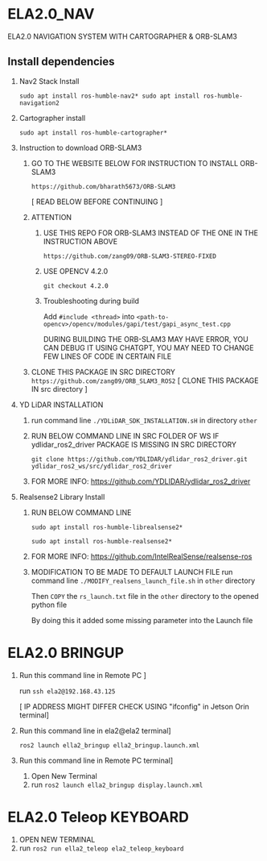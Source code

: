 # ELA2.0_NAV
ELA2.0 NAVIGATION SYSTEM WITH CARTOGRAPHER &amp; ORB-SLAM3

## Install dependencies

1) Nav2 Stack Install

	`sudo apt install ros-humble-nav2*
	sudo apt install ros-humble-navigation2`


2) Cartographer install

	`sudo apt install ros-humble-cartographer*`


3) Instruction to download ORB-SLAM3

	1) GO TO THE WEBSITE BELOW FOR INSTRUCTION TO INSTALL ORB-SLAM3
	
		`https://github.com/bharath5673/ORB-SLAM3`
		
	 	[ READ BELOW BEFORE CONTINUING ]

	2) ATTENTION 

		1) USE THIS REPO FOR ORB-SLAM3 INSTEAD OF THE ONE IN THE INSTRUCTION ABOVE
		
	 		`https://github.com/zang09/ORB-SLAM3-STEREO-FIXED`
		
	   	2) USE OPENCV 4.2.0
	
			`git checkout 4.2.0`
	
	 	3) Troubleshooting during build
	
	   		Add `#include <thread>` into `<path-to-opencv>/opencv/modules/gapi/test/gapi_async_test.cpp`
	   
			DURING BUILDING THE ORB-SLAM3 MAY HAVE ERROR, YOU CAN DEBUG IT USING CHATGPT, YOU MAY NEED TO CHANGE FEW LINES OF CODE IN CERTAIN FILE

   	3) CLONE THIS PACKAGE IN SRC DIRECTORY
		`https://github.com/zang09/ORB_SLAM3_ROS2` [ CLONE THIS PACKAGE IN src directory ]



4) YD LiDAR INSTALLATION
	1) run command line `./YDLiDAR_SDK_INSTALLATION.sH` in directory `other`

   	2) RUN BELOW COMMAND LINE IN SRC FOLDER OF WS IF  ydlidar_ros2_driver PACKAGE IS MISSING IN SRC DIRECTORY
	
 		`git clone https://github.com/YDLIDAR/ydlidar_ros2_driver.git ydlidar_ros2_ws/src/ydlidar_ros2_driver`
	
   	3) FOR MORE INFO: https://github.com/YDLIDAR/ydlidar_ros2_driver

5) Realsense2 Library Install
	
 	1) RUN BELOW COMMAND LINE
	
	 	`sudo apt install ros-humble-librealsense2*`
		
	 	`sudo apt install ros-humble-realsense2*`
	
   	2) FOR MORE INFO: https://github.com/IntelRealSense/realsense-ros

	3) MODIFICATION TO BE MADE TO DEFAULT LAUNCH FILE
	 	run command line `./MODIFY_realsens_launch_file.sh` in `other` directory
		
  		Then `COPY` the `rs_launch.txt` file in the `other` directory  to the opened python file

  		By doing this it added some missing parameter into the Launch file

# ELA2.0 BRINGUP
 
1) Run this command line in Remote PC ]

 	run `ssh ela2@192.168.43.125`

 	[ IP ADDRESS MIGHT DIFFER CHECK USING "ifconfig" in Jetson Orin terminal]

2) Run this command line in ela2@ela2 terminal]

	`ros2 launch ella2_bringup ella2_bringup.launch.xml`

3) Run this command line in Remote PC terminal]
   	1) Open New Terminal
	2) run `ros2 launch ella2_bringup display.launch.xml` 


# ELA2.0 Teleop KEYBOARD

1) OPEN NEW TERMINAL
2) run `ros2 run ella2_teleop ela2_teleop_keyboard`
